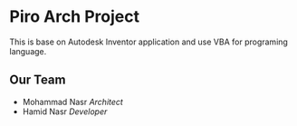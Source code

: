 # Piro Arch Project

This is base on Autodesk Inventor application and use VBA for programing language.


## Our Team
- Mohammad Nasr     *Architect*
- Hamid Nasr        *Developer*